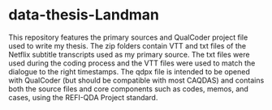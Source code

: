 # data-thesis-Landman
This repository features the primary sources and QualCoder project file used to write my thesis. 
The zip folders contain VTT and txt files of the Netflix subtitle transcripts used as my primary source. The txt files were used during the coding process and the VTT files were used to match the dialogue to the right timestamps. 
The qdpx file is intended to be opened with QualCoder (but should be compatible with most CAQDAS) and contains both the source files and core components such as codes, memos, and cases, using the REFI-QDA Project standard.
